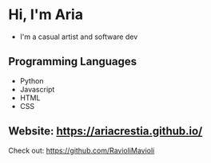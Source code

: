 # Hi, I'm Aria
- I'm a casual artist and software dev

## Programming Languages
- Python
- Javascript
- HTML
- CSS

## Website: https://ariacrestia.github.io/

Check out: https://github.com/RavioliMavioli

<!---
AriaCrestia/AriaCrestia is a ✨ special ✨ repository because its `README.md` (this file) appears on your GitHub profile.
You can click the Preview link to take a look at your changes.
--->
